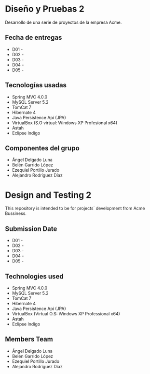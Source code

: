 # Diseño y Pruebas 2

  Desarrollo de una serie de proyectos de la empresa Acme.
  ## Fecha de entregas
  * D01 - 
  * D02 - 
  * D03 - 
  * D04 - 
  * D05 - 

  
  ## Tecnologías usadas
  
  * Spring MVC 4.0.0
  * MySQL Server 5.2
  * TomCat 7
  * Hibernate 4
  * Java Persistence Api (JPA)
  * VirtualBox (S.O virtual: Windows XP Profesional x64)
  * Astah
  * Eclipse Indigo
  
  ## Componentes del grupo
  
  * Ángel Delgado Luna
  * Belén Garrido López
  * Ezequiel Portillo Jurado
  * Alejandro Rodríguez Díaz

# Design and Testing 2

  This repository is intended to be for projects´ development from Acme Bussiness.
  
  ## Submission Date
  * D01 - 
  * D02 -
  * D03 - 
  * D04 - 
  * D05 - 
  
  ## Technologies used
  
  * Spring MVC 4.0.0
  * MySQL Server 5.2
  * TomCat 7
  * Hibernate 4
  * Java Persistence Api (JPA)
  * VirtualBox (Virtual O.S: Windows XP Professional x64)
  * Astah
  * Eclipse Indigo
  
  ## Members Team
  
  * Ángel Delgado Luna
  * Belén Garrido López
  * Ezequiel Portillo Jurado
  * Alejandro Rodríguez Díaz

